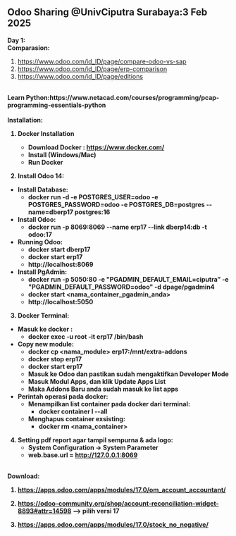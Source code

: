## Odoo Sharing @UnivCiputra Surabaya:3 Feb 2025
<b>Day 1:</b><br>
<b>Comparasion:</b>
   1. https://www.odoo.com/id_ID/page/compare-odoo-vs-sap
   2. https://www.odoo.com/id_ID/page/erp-comparison
   3. https://www.odoo.com/id_ID/page/editions
<br>
<b>Learn Python:<b>https://www.netacad.com/courses/programming/pcap-programming-essentials-python<br>

<br>
<b>Installation:</b>

1. Docker Installation
   - Download Docker : https://www.docker.com/
   - Install (Windows/Mac)
   - Run Docker
   
 2. Install Odoo 14:
   - Install Database:
      - docker run -d -e POSTGRES_USER=odoo -e POSTGRES_PASSWORD=odoo -e POSTGRES_DB=postgres --name=dberp17 postgres:16 
   - Install Odoo:
      - docker run -p 8069:8069 --name erp17 --link dberp14:db -t odoo:17 
   - Running Odoo:
      - docker start dberp17 
      - docker start erp17
      - http://localhost:8069
   - Install PgAdmin:
      - docker run -p 5050:80 -e "PGADMIN_DEFAULT_EMAIL=ciputra” -e "PGADMIN_DEFAULT_PASSWORD=odoo" -d dpage/pgadmin4
      - docker start <nama_container_pgadmin_anda>
      - http://localhost:5050

 3. Docker Terminal:
   - Masuk ke docker : 
      - docker exec -u root -it erp17 /bin/bash
   - Copy new module:
      - docker cp <nama_module> erp17:/mnt/extra-addons
      - docker stop erp17
      - docker start erp17
      - Masuk ke Odoo dan pastikan sudah mengaktifkan Developer Mode
      - Masuk Modul Apps, dan klik Update Apps List
      - Maka Addons Baru anda sudah masuk ke list apps
   - Perintah operasi pada docker:
      - Menampilkan list container pada docker dari terminal:
         -  docker container l --all 
      - Menghapus container exsisting:
         - docker rm <nama_container>
        
 4. Setting pdf report agar tampil sempurna & ada logo:
      - System Configuration -> System Parameter
      - web.base.url = http://127.0.0.1:8069 
<br>
<b>Download:<b>
   
1. https://apps.odoo.com/apps/modules/17.0/om_account_accountant/
   
2. https://odoo-community.org/shop/account-reconciliation-widget-8893#attr=14598 --> pilih versi 17
   
3. https://apps.odoo.com/apps/modules/17.0/stock_no_negative/
    
